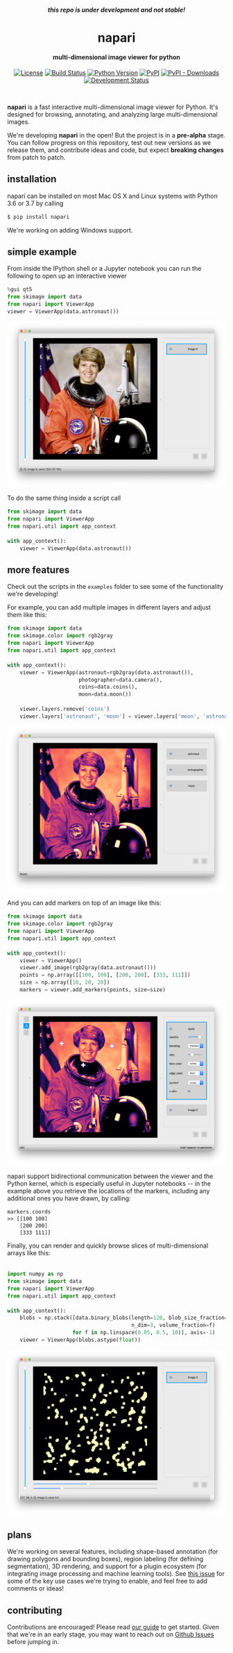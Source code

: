<h4 align='center'><i>this repo is under development and not stable!</i></h4>

<h1 align='center'>napari</h1>

<h4 align='center'>multi-dimensional image viewer for python</h4>

<p align="center">
  <a href="https://github.com/napari/napari/raw/master/LICENSE"><img src="https://img.shields.io/pypi/l/napari.svg" alt="License"></a>
  <a href="https://cirrus-ci.com/napari/napari"><img src="https://api.cirrus-ci.com/github/Napari/napari.svg" alt="Build Status"></a>
  <a href="https://python.org"><img src="https://img.shields.io/pypi/pyversions/napari.svg" alt="Python Version"></a>
  <a href="https://pypi.org/project/napari"><img src="https://img.shields.io/pypi/v/napari.svg" alt="PyPI"></a>
  <a href="https://pypistats.org/packages/napari"><img src="https://img.shields.io/pypi/dm/napari.svg" alt="PyPI - Downloads"></a>
  <a href="https://github.com/napari/napari"><img src="https://img.shields.io/pypi/status/napari.svg" alt="Development Status"></a>

</p>
<br>

**napari** is a fast interactive multi-dimensional image viewer for Python. It's designed for browsing, annotating, and analyzing large multi-dimensional images.

We're developing **napari** in the open! But the project is in a **pre-alpha** stage. You can follow progress on this repository, test out new versions as we release them, and contribute ideas and code, but expect **breaking changes** from patch to patch.

## installation

napari can be installed on most Mac OS X and Linux systems with Python 3.6 or 3.7 by calling 

```sh
$ pip install napari
```

We're working on adding Windows support.

## simple example

From inside the IPython shell or a Jupyter notebook you can run the following to open up an interactive viewer

```python
%gui qt5
from skimage import data
from napari import ViewerApp
viewer = ViewerApp(data.astronaut())
```

![image](resources/screenshot-add-image.png)

To do the same thing inside a script call

```python
from skimage import data
from napari import ViewerApp
from napari.util import app_context

with app_context():
	viewer = ViewerApp(data.astronaut())
```

## more features

Check out the scripts in the `examples` folder to see some of the functionality we're developing!

For example, you can add multiple images in different layers and adjust them like this:

```python
from skimage import data
from skimage.color import rgb2gray
from napari import ViewerApp
from napari.util import app_context

with app_context():
    viewer = ViewerApp(astronaut=rgb2gray(data.astronaut()),
                       photographer=data.camera(),
                       coins=data.coins(),
                       moon=data.moon())

    viewer.layers.remove('coins')
    viewer.layers['astronaut', 'moon'] = viewer.layers['moon', 'astronaut']
```

![image](resources/screenshot-layers.png)

And you can add markers on top of an image like this:

```python
from skimage import data
from skimage.color import rgb2gray
from napari import ViewerApp
from napari.util import app_context

with app_context():
    viewer = ViewerApp()
    viewer.add_image(rgb2gray(data.astronaut()))
    points = np.array([[100, 100], [200, 200], [333, 111]])
    size = np.array([10, 20, 20])
    markers = viewer.add_markers(points, size=size)
```

![image](resources/screenshot-add-markers.png)

napari support bidirectional communication between the viewer and the Python kernel, which is especially useful in Jupyter notebooks -- in the example above you retrieve the locations of the markers, including any additional ones you have drawn, by calling:

```
markers.coords
>> [[100 100]
    [200 200]
    [333 111]]
```

Finally, you can render and quickly browse slices of multi-dimensional arrays like this:

```python

import numpy as np
from skimage import data
from napari import ViewerApp
from napari.util import app_context

with app_context():
    blobs = np.stack([data.binary_blobs(length=128, blob_size_fraction=0.05,
                                        n_dim=3, volume_fraction=f)
                     for f in np.linspace(0.05, 0.5, 10)], axis=-1)
    viewer = ViewerApp(blobs.astype(float))
```

![image](resources/screenshot-nD-image.png)

## plans

We're working on several features, including shape-based annotation (for drawing polygons and bounding boxes), region labeling (for defining segmentation), 3D rendering, and support for a plugin ecosystem (for integrating image processing and machine learning tools). See [this issue](https://github.com/napari/napari/issues/141) for some of the key use cases we're trying to enable, and feel free to add comments or ideas!

## contributing

Contributions are encouraged! Please read [our guide](https://github.com/napari/napari/blob/master/CONTRIBUTING.md) to get started. Given that we're in an early stage, you may want to reach out on [Github Issues](https://github.com/napari/napari/issues) before jumping in.
